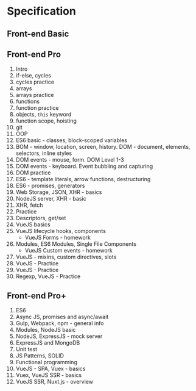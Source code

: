 # Specification

## Front-end Basic

## Front-end Pro

1. Intro
2. if-else, cycles
3. cycles practice
4. arrays
5. arrays practice
6. functions
7. function practice
8. objects, `this` keyword
9. function scope, hoisting
10. git
11. OOP
12. ES6 basic - classes, block-scoped variables
13. BOM - window, location, screen, history. DOM - document, elements, selectors, inline styles
14. DOM events - mouse, form. DOM Level 1-3
15. DOM events - keyboard. Event bubbling and capturing
16. DOM practice
17. ES6 - template literals, arrow functions, destructuring
18. ES6 - promises, generators
19. Web Storage, JSON, XHR - basics
20. NodeJS server, XHR - basic
21. XHR, fetch
22. Practice
23. Descriptors, get/set
24. VueJS basics
25. VueJS lifecycle hooks, components
    * VueJS Forms - homework
26. Modules, ES6 Modules, Single File Components
    * VueJS Custom events - homework
27. VueJS - mixins, custom directives, slots
28. VueJS - Practice
29. VueJS - Practice
30. Regexp, VueJS - Practice

## Front-end Pro+

1. ES6
2. Async JS, promises and async/await
3. Gulp, Webpack, npm - general info
4. Modules, NodeJS basic
5. NodeJS, ExpressJS - mock server
6. ExpressJS and MongoDB
7. Unit test
8. JS Patterns, SOLID
9. Functional programming
10. VueJS - SPA, Vuex - basics
11. Vuex, VueJS SSR - basics
12. VueJS SSR, Nuxt.js - overview
